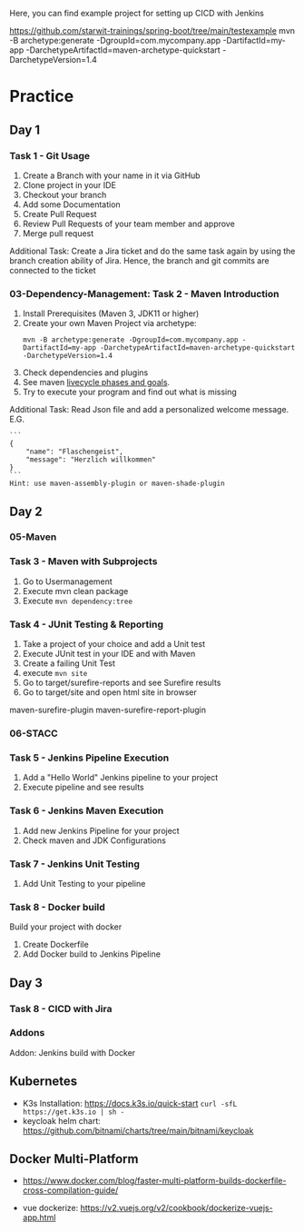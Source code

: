 Here, you can find example project for setting up CICD with Jenkins

https://github.com/starwit-trainings/spring-boot/tree/main/testexample
mvn -B archetype:generate -DgroupId=com.mycompany.app -DartifactId=my-app -DarchetypeArtifactId=maven-archetype-quickstart -DarchetypeVersion=1.4

# Practice
## Day 1

### Task 1 - Git Usage

1. Create a Branch with your name in it via GitHub
1. Clone project in your IDE
1. Checkout your branch
1. Add some Documentation
1. Create Pull Request
1. Review Pull Requests of your team member and approve
1. Merge pull request

Additional Task: Create a Jira ticket and do the same task again by using the branch creation ability of Jira. Hence, the branch and git commits are connected to the ticket

### 03-Dependency-Management: Task 2 - Maven Introduction

1. Install Prerequisites (Maven 3, JDK11 or higher)
1. Create your own Maven Project via archetype:
    ```
    mvn -B archetype:generate -DgroupId=com.mycompany.app -DartifactId=my-app -DarchetypeArtifactId=maven-archetype-quickstart -DarchetypeVersion=1.4
    ```
1. Check dependencies and plugins
1. See maven [livecycle phases and goals](https://medium.com/@yetanothersoftwareengineer/maven-lifecycle-phases-plugins-and-goals-25d8e33fa22#:~:text=Phases%20are%20the%20steps%20in,to%20building%20and%20managing%20project).
1. Try to execute your program and find out what is missing

Additional Task: Read Json file and add a personalized welcome message. E.G.

    ```
    {
        "name": "Flaschengeist",
        "message": "Herzlich willkommen"
    }
    ```
    Hint: use maven-assembly-plugin or maven-shade-plugin

## Day 2

### 05-Maven
### Task 3 - Maven with Subprojects

1. Go to Usermanagement
1. Execute mvn clean package
1. Execute `mvn dependency:tree`

### Task 4 - JUnit Testing & Reporting

1. Take a project of your choice and add a Unit test
1. Execute JUnit test in your IDE and with Maven
1. Create a failing Unit Test
1. execute `mvn site`
1. Go to target/surefire-reports and see Surefire results
1. Go to target/site and open html site in browser

maven-surefire-plugin
maven-surefire-report-plugin

### 06-STACC
### Task 5 - Jenkins Pipeline Execution

1. Add a "Hello World" Jenkins pipeline to your project
1. Execute pipeline and see results

### Task 6 - Jenkins Maven Execution

1. Add new Jenkins Pipeline for your project
1. Check maven and JDK Configurations

### Task 7 - Jenkins Unit Testing

1. Add Unit Testing to your pipeline

### Task 8 - Docker build

Build your project with docker
1. Create Dockerfile
1. Add Docker build to Jenkins Pipeline

## Day 3 




### Task 8 - CICD with Jira

### Addons

Addon: Jenkins build with Docker

## Kubernetes

* K3s Installation: https://docs.k3s.io/quick-start `curl -sfL https://get.k3s.io | sh -`
* keycloak helm chart: https://github.com/bitnami/charts/tree/main/bitnami/keycloak

## Docker Multi-Platform

* https://www.docker.com/blog/faster-multi-platform-builds-dockerfile-cross-compilation-guide/

* vue dockerize: https://v2.vuejs.org/v2/cookbook/dockerize-vuejs-app.html